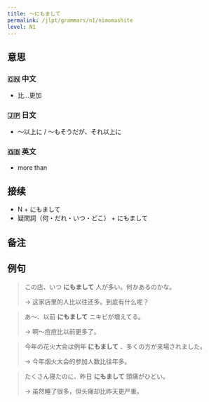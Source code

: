 ```yaml
---
title: 〜にもまして
permalink: /jlpt/grammars/n1/nimomashite
level: N1
---
```


## 意思

### 🇨🇳 中文

- 比…更加

### 🇯🇵 日文

- 〜以上に / 〜もそうだが、それ以上に

### 🇬🇧 英文

- more than

## 接续

- N + にもまして
- 疑問詞（何・だれ・いつ・どこ） + にもまして

## 备注


## 例句

> この店、いつ **にもまして** 人が多い。何かあるのかな。
>
> → 这家店里的人比以往还多。到底有什么呢？

> あ〜、以前 **にもまして** ニキビが増えてる。
>
> → 啊～痘痘比以前更多了。

> 今年の花火大会は例年 **にもまして** 、多くの方が来場されました。
>
> → 今年烟火大会的参加人数比往年多。

> たくさん寝たのに、昨日 **にもまして** 頭痛がひどい。
>
> → 虽然睡了很多，但头痛却比昨天更严重。

